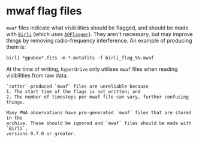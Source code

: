 # mwaf flag files

`mwaf` files indicate what visibilities should be flagged, and should be made
with [`Birli`](https://github.com/MWATelescope/Birli) (which uses
[`AOFlagger`](https://gitlab.com/aroffringa/aoflagger)). They aren't necessary,
but may improve things by removing radio-frequency interference. An example of
producing them is:

```shell
birli *gpubox*.fits -m *.metafits -f birli_flag_%%.mwaf
```

At the time of writing, `hyperdrive` only utilises `mwaf` files when reading
visibilities from raw data.

~~~admonish danger title="cotter-produced mwaf files"
`cotter`-produced `mwaf` files are unreliable because
1. The start time of the flags is not written; and
2. The number of timesteps per mwaf file can vary, further confusing things.

Many MWA observations have pre-generated `mwaf` files that are stored in the
archive. These should be ignored and `mwaf` files should be made with `Birli`,
versions 0.7.0 or greater.
~~~
